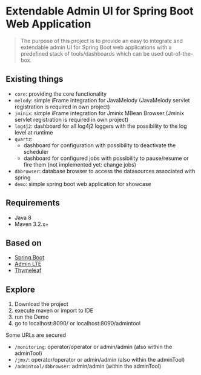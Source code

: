 # Extendable Admin UI for Spring Boot Web Application
> The purpose of this project is to provide an easy to integrate and extendable admin UI for Spring Boot web applications with a predefined stack of tools/dashboards which can be used out-of-the-box.

## Existing things
* `core`: providing the core functionality
* `melody`: simple iFrame integration for JavaMelody (JavaMelody servlet registration is required in own project)
* `jminix`: simple iFrame integration for Jminix MBean Browser (Jminix servlet registration is required in own project)
* `log4j2`: dashboard for all log4j2 loggers with the possibility to the log level at runtime
* `quartz`: 
  * dashboard for configuration with possibility to deactivate the scheduler
  * dashboard for configured jobs with possibility to pause/resume or fire them (not implemented yet: change jobs)
* `dbbrowser`: database browser to access the datasources associated with spring
* `demo`: simple spring boot web application for showcase

## Requirements
* Java 8
* Maven 3.2.x+

## Based on
* [Spring Boot ](http://projects.spring.io/spring-boot/)
* [Admin LTE](https://almsaeedstudio.com/preview)
* [Thymeleaf](http://www.thymeleaf.org/)

## Explore
1. Download the project
2. execute maven or import to IDE
3. run the Demo
4. go to localhost:8090/ or localhost:8090/admintool

Some URLs are secured
* `/monitoring`: operator/operator or admin/admin (also within the adminTool)
* `/jmx/`: operator/operator or admin/admin (also within the adminTool)
* `/admintool/dbbrowser`: admin/admin (within the adminTool)